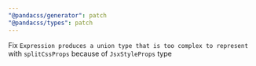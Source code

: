 ```yaml
---
"@pandacss/generator": patch
"@pandacss/types": patch
---
```


Fix `Expression produces a union type that is too complex to represent` with `splitCssProps` because of `JsxStyleProps` type
